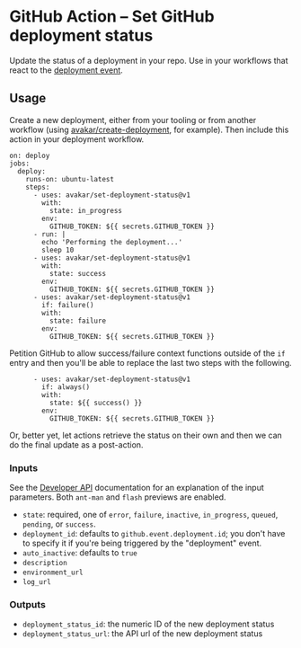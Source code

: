 # GitHub Action &ndash; Set GitHub deployment status

Update the status of a deployment in your repo. Use in your
workflows that react to the [deployment event][1].

  [1]: https://help.github.com/en/actions/reference/events-that-trigger-workflows#deployment-event-deployment

## Usage

Create a new deployment, either from your tooling or from another
workflow (using [avakar/create-deployment][2], for example).
Then include this action in your deployment workflow.

    on: deploy
    jobs:
      deploy:
        runs-on: ubuntu-latest
        steps:
          - uses: avakar/set-deployment-status@v1
            with:
              state: in_progress
            env:
              GITHUB_TOKEN: ${{ secrets.GITHUB_TOKEN }}
          - run: |
            echo 'Performing the deployment...'
            sleep 10
          - uses: avakar/set-deployment-status@v1
            with:
              state: success
            env:
              GITHUB_TOKEN: ${{ secrets.GITHUB_TOKEN }}
          - uses: avakar/set-deployment-status@v1
            if: failure()
            with:
              state: failure
            env:
              GITHUB_TOKEN: ${{ secrets.GITHUB_TOKEN }}

  [2]: https://github.com/avakar/create-deployment

Petition GitHub to allow success/failure context functions outside
of the `if` entry and then you'll be able to replace the last
two steps with the following.

          - uses: avakar/set-deployment-status@v1
            if: always()
            with:
              state: ${{ success() }}
            env:
              GITHUB_TOKEN: ${{ secrets.GITHUB_TOKEN }}

Or, better yet, let actions retrieve the status on their own and then
we can do the final update as a post-action.

### Inputs

See the [Developer API][3] documentation for an explanation of the
input parameters. Both `ant-man` and `flash` previews are enabled.

  [3]: https://developer.github.com/v3/repos/deployments/#create-a-deployment-status

* `state`: required, one of `error`, `failure`, `inactive`,
  `in_progress`, `queued`, `pending`, or `success`.
* `deployment_id`: defaults to `github.event.deployment.id`;
  you don't have to specify it if you're being triggered by
  the "deployment" event.
* `auto_inactive`: defaults to `true`
* `description`
* `environment_url`
* `log_url`

### Outputs

* `deployment_status_id`: the numeric ID of the new deployment status
* `deployment_status_url`: the API url of the new deployment status
